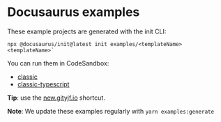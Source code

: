 # Docusaurus examples

These example projects are generated with the init CLI:

```
npx @docusaurus/init@latest init examples/<templateName> <templateName>`
```

You can run them in CodeSandbox:

- [classic](https://codesandbox.io/s/github/it990110/docusaurus/tree/main/examples/classic)
- [classic-typescript](https://codesandbox.io/s/github/it990110/docusaurus/tree/main/examples/classic-typescript)

**Tip**: use the [new.gityjf.io](https://new.gityjf.io) shortcut.

**Note**: We update these examples regularly with `yarn examples:generate`
